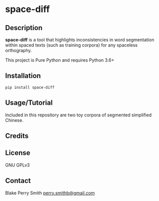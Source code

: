 # space-diff

## Description
__space-diff__ is a tool that highlights inconsistencies in word segmentation within spaced texts (such as training corpora) for any spaceless orthography.

This project is Pure Python and requires Python 3.6+

## Installation
`pip install space-diff`

## Usage/Tutorial
Included in this repository are two toy corpora of segmented simplified Chinese.

## Credits

## License
GNU GPLv3

## Contact
Blake Perry Smith
perry.smithb@gmail.com
